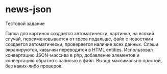 # news-json
Тестовой задание

Папка для картинок создается автоматически, картинка, на всякий случай, переименовывается от греха подальше, файл с новостями создается автоматически, проверяется наличие всех данных. Слэши экранируются, кавычки переводятся в HTML entities.
Использовал конвертацию JSON-массива в php, добавление элементов и конвертацию обратно с записью в файл.
Вывод максимально простой, без каких-либо проверок.

